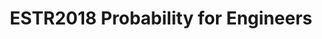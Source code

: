 ---
title: ESTR2018 Probability for Engineers
shorttitle: ESTR2018
icon: book-open
category:
  - CUHK
tag:
  - Mathematics
---